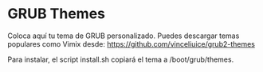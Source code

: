 # GRUB Themes

Coloca aquí tu tema de GRUB personalizado. Puedes descargar temas populares como Vimix desde:
https://github.com/vinceliuice/grub2-themes

Para instalar, el script install.sh copiará el tema a /boot/grub/themes. 